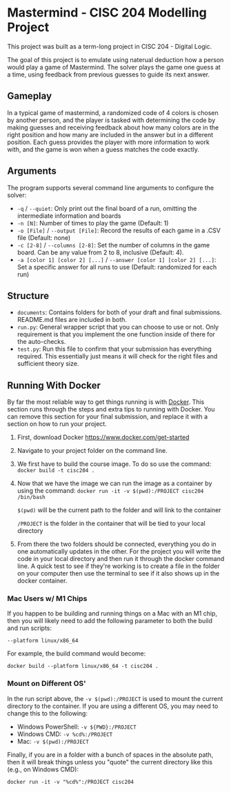 # Mastermind - CISC 204 Modelling Project

This project was built as a term-long project in CISC 204 - Digital Logic.

The goal of this project is to emulate using naterual deduction how a person would play a game of Mastermind. The solver plays the game one guess at a time, using feedback from previous guesses to guide its next answer.

## Gameplay

In a typical game of mastermind, a randomized code of 4 colors is chosen by another person, and the player is tasked with determining the code by making guesses and receiving feedback about how many colors are in the right position and how many are included in the answer but in a different position. Each guess provides the player with more information to work with, and the game is won when a guess matches the code exactly.

## Arguments

The program supports several command line arguments to configure the solver:

* `-q` / `--quiet`: Only print out the final board of a run, omitting the intermediate information and boards
* `-n [N]`: Number of times to play the game (Default: 1)
* `-o [File]` / `--output [File]`: Record the results of each game in a .CSV file (Default: none)
* `-c [2-8]` / `--columns [2-8]`: Set the number of columns in the game board. Can be any value from 2 to 8, inclusive (Default: 4).
* `-a [color 1] [color 2] [...]` / `--answer [color 1] [color 2] [...]`: Set a specific answer for all runs to use (Default: randomized for each run)

## Structure

* `documents`: Contains folders for both of your draft and final submissions. README.md files are included in both.
* `run.py`: General wrapper script that you can choose to use or not. Only requirement is that you implement the one function inside of there for the auto-checks.
* `test.py`: Run this file to confirm that your submission has everything required. This essentially just means it will check for the right files and sufficient theory size.

## Running With Docker

By far the most reliable way to get things running is with [Docker](https://www.docker.com). This section runs through the steps and extra tips to running with Docker. You can remove this section for your final submission, and replace it with a section on how to run your project.

1. First, download Docker https://www.docker.com/get-started

2. Navigate to your project folder on the command line.

3. We first have to build the course image. To do so use the command:
`docker build -t cisc204 .`

4. Now that we have the image we can run the image as a container by using the command: `docker run -it -v $(pwd):/PROJECT cisc204 /bin/bash`

    `$(pwd)` will be the current path to the folder and will link to the container

    `/PROJECT` is the folder in the container that will be tied to your local directory

5. From there the two folders should be connected, everything you do in one automatically updates in the other. For the project you will write the code in your local directory and then run it through the docker command line. A quick test to see if they're working is to create a file in the folder on your computer then use the terminal to see if it also shows up in the docker container.

### Mac Users w/ M1 Chips

If you happen to be building and running things on a Mac with an M1 chip, then you will likely need to add the following parameter to both the build and run scripts:

```
--platform linux/x86_64
```

For example, the build command would become:

```
docker build --platform linux/x86_64 -t cisc204 .
```

### Mount on Different OS'

In the run script above, the `-v $(pwd):/PROJECT` is used to mount the current directory to the container. If you are using a different OS, you may need to change this to the following:

- Windows PowerShell: `-v ${PWD}:/PROJECT`
- Windows CMD: `-v %cd%:/PROJECT`
- Mac: `-v $(pwd):/PROJECT`

Finally, if you are in a folder with a bunch of spaces in the absolute path, then it will break things unless you "quote" the current directory like this (e.g., on Windows CMD):

```
docker run -it -v "%cd%":/PROJECT cisc204
```
